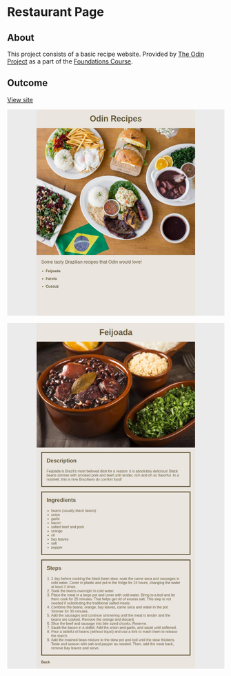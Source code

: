 # Restaurant Page

## About

This project consists of a basic recipe website. Provided by [The Odin Project](https://www.theodinproject.com/) as a part of the [Foundations Course](https://www.theodinproject.com/paths/foundations/courses/foundations).

## Outcome

[View site](https://edi-jr.github.io/odin-recipes/)

![](https://github.com/edi-jr/edi-jr/blob/main/assets/odin-recipes-screenshot.jpg)

![](https://github.com/edi-jr/edi-jr/blob/main/assets/odin-recipes-screenshot1.jpg)